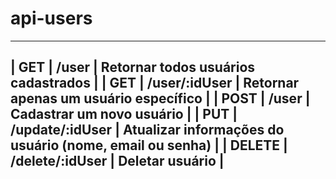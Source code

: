 # api-users




-----------------------------------------------------------------------------------------
| GET    |	/user 	          | Retornar todos usuários cadastrados                     |
| GET 	 |  /user/:idUser 	  | Retornar apenas um usuário específico                   |
| POST 	 |  /user 	          | Cadastrar um novo usuário                               |
| PUT    |  /update/:idUser 	| Atualizar informações do usuário (nome, email ou senha) |
| DELETE |  /delete/:idUser   | Deletar usuário                                         |
-----------------------------------------------------------------------------------------

